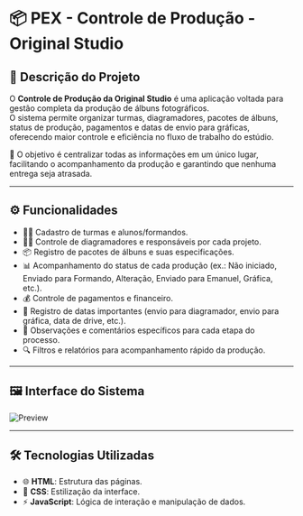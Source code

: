 # 📦 PEX - Controle de Produção - Original Studio

## 📝 Descrição do Projeto
O **Controle de Produção da Original Studio** é uma aplicação voltada para gestão completa da produção de álbuns fotográficos.  
O sistema permite organizar turmas, diagramadores, pacotes de álbuns, status de produção, pagamentos e datas de envio para gráficas, oferecendo maior controle e eficiência no fluxo de trabalho do estúdio.  

🎯 O objetivo é centralizar todas as informações em um único lugar, facilitando o acompanhamento da produção e garantindo que nenhuma entrega seja atrasada.

---

## ⚙️ Funcionalidades
- 👩‍🎓 Cadastro de turmas e alunos/formandos.  
- 👨‍💻 Controle de diagramadores e responsáveis por cada projeto.  
- 📦 Registro de pacotes de álbuns e suas especificações.  
- 📊 Acompanhamento do status de cada produção (ex.: Não iniciado, Enviado para Formando, Alteração, Enviado para Emanuel, Gráfica, etc.).  
- 💰 Controle de pagamentos e financeiro.  
- 📅 Registro de datas importantes (envio para diagramador, envio para gráfica, data de drive, etc.).  
- 📝 Observações e comentários específicos para cada etapa do processo.  
- 🔍 Filtros e relatórios para acompanhamento rápido da produção.

---

## 🖼 Interface do Sistema
![Preview](https://github.com/user-attachments/assets/d7525c81-4d12-4876-8c66-20f5df014f35)


---

## 🛠 Tecnologias Utilizadas
- 🌐 **HTML**: Estrutura das páginas.  
- 🎨 **CSS**: Estilização da interface.  
- ⚡ **JavaScript**: Lógica de interação e manipulação de dados.
